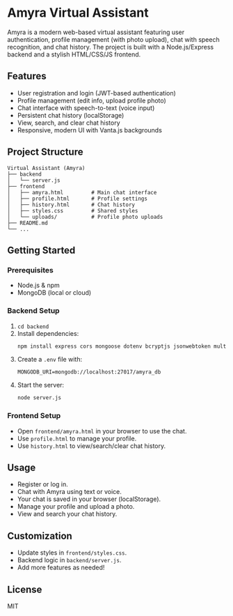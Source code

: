 # Amyra Virtual Assistant

Amyra is a modern web-based virtual assistant featuring user authentication, profile management (with photo upload), chat with speech recognition, and chat history. The project is built with a Node.js/Express backend and a stylish HTML/CSS/JS frontend.

## Features
- User registration and login (JWT-based authentication)
- Profile management (edit info, upload profile photo)
- Chat interface with speech-to-text (voice input)
- Persistent chat history (localStorage)
- View, search, and clear chat history
- Responsive, modern UI with Vanta.js backgrounds

## Project Structure
```
Virtual Assistant (Amyra)
├── backend
│   └── server.js
├── frontend
│   ├── amyra.html         # Main chat interface
│   ├── profile.html       # Profile settings
│   ├── history.html       # Chat history
│   ├── styles.css         # Shared styles
│   └── uploads/           # Profile photo uploads
├── README.md
└── ...
```

## Getting Started

### Prerequisites
- Node.js & npm
- MongoDB (local or cloud)

### Backend Setup
1. `cd backend`
2. Install dependencies:
   ```sh
   npm install express cors mongoose dotenv bcryptjs jsonwebtoken multer
   ```
3. Create a `.env` file with:
   ```env
   MONGODB_URI=mongodb://localhost:27017/amyra_db
   ```
4. Start the server:
   ```sh
   node server.js
   ```

### Frontend Setup
- Open `frontend/amyra.html` in your browser to use the chat.
- Use `profile.html` to manage your profile.
- Use `history.html` to view/search/clear chat history.

## Usage
- Register or log in.
- Chat with Amyra using text or voice.
- Your chat is saved in your browser (localStorage).
- Manage your profile and upload a photo.
- View and search your chat history.

## Customization
- Update styles in `frontend/styles.css`.
- Backend logic in `backend/server.js`.
- Add more features as needed!

## License
MIT 
